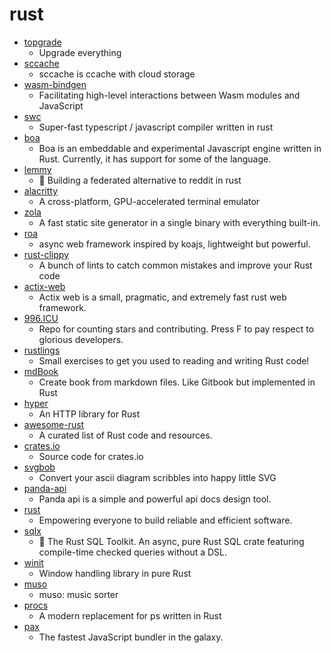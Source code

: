 # rust
- [topgrade](https://github.com/r-darwish/topgrade)
  - Upgrade everything
- [sccache](https://github.com/mozilla/sccache)
  - sccache is ccache with cloud storage
- [wasm-bindgen](https://github.com/rustwasm/wasm-bindgen)
  - Facilitating high-level interactions between Wasm modules and JavaScript
- [swc](https://github.com/swc-project/swc)
  - Super-fast typescript / javascript compiler written in rust
- [boa](https://github.com/jasonwilliams/boa)
  - Boa is an embeddable and experimental Javascript engine written in Rust. Currently, it has support for some of the language.
- [lemmy](https://github.com/dessalines/lemmy)
  - 🐀 Building a federated alternative to reddit in rust
- [alacritty](https://github.com/alacritty/alacritty)
  - A cross-platform, GPU-accelerated terminal emulator
- [zola](https://github.com/getzola/zola)
  - A fast static site generator in a single binary with everything built-in.
- [roa](https://github.com/Hexilee/roa)
  - async web framework inspired by koajs, lightweight but powerful.
- [rust-clippy](https://github.com/rust-lang/rust-clippy)
  - A bunch of lints to catch common mistakes and improve your Rust code
- [actix-web](https://github.com/actix/actix-web)
  - Actix web is a small, pragmatic, and extremely fast rust web framework.
- [996.ICU](https://github.com/996icu/996.ICU)
  - Repo for counting stars and contributing. Press F to pay respect to glorious developers.
- [rustlings](https://github.com/rust-lang/rustlings)
  - Small exercises to get you used to reading and writing Rust code!
- [mdBook](https://github.com/rust-lang/mdBook)
  - Create book from markdown files. Like Gitbook but implemented in Rust
- [hyper](https://github.com/hyperium/hyper)
  - An HTTP library for Rust
- [awesome-rust](https://github.com/rust-unofficial/awesome-rust)
  - A curated list of Rust code and resources.
- [crates.io](https://github.com/rust-lang/crates.io)
  - Source code for crates.io
- [svgbob](https://github.com/ivanceras/svgbob)
  - Convert your ascii diagram scribbles into happy little SVG
- [panda-api](https://github.com/arlicle/panda-api)
  - Panda api is a simple and powerful api docs design tool.
- [rust](https://github.com/rust-lang/rust)
  - Empowering everyone to build reliable and efficient software.
- [sqlx](https://github.com/launchbadge/sqlx)
  - 🧰 The Rust SQL Toolkit. An async, pure Rust SQL crate featuring compile-time checked queries without a DSL.
- [winit](https://github.com/rust-windowing/winit)
  - Window handling library in pure Rust
- [muso](https://github.com/quebin31/muso)
  - muso: music sorter
- [procs](https://github.com/dalance/procs)
  - A modern replacement for ps written in Rust
- [pax](https://github.com/nathan/pax)
  - The fastest JavaScript bundler in the galaxy.
